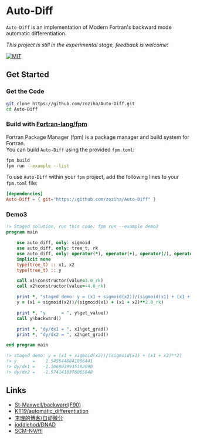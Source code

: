 # Auto-Diff

`Auto-Diff` is an implementation of Modern Fortran's backward mode automatic differentiation.

*This project is still in the experimental stage, feedback is welcome!*

[![MIT](https://img.shields.io/github/license/zoziha/Auto-Diff?color=pink)](LICENSE)

## Get Started

### Get the Code

```sh
git clone https://github.com/zoziha/Auto-Diff.git
cd Auto-Diff
```

### Build with [Fortran-lang/fpm](https://github.com/fortran-lang/fpm)

Fortran Package Manager (fpm) is a package manager and build system for Fortran. <br>
You can build `Auto-Diff` using the provided `fpm.toml`:

```sh
fpm build
fpm run --example --list
```

To use `Auto-Diff` within your `fpm` project, add the following lines to your `fpm.toml` file:

```toml
[dependencies]
Auto-Diff = { git="https://github.com/zoziha/Auto-Diff" }
```

### Demo3

```fortran
!> Staged solution, run this code: fpm run --example demo3
program main

    use auto_diff, only: sigmoid
    use auto_diff, only: tree_t, rk
    use auto_diff, only: operator(*), operator(+), operator(/), operator(**)
    implicit none
    type(tree_t) :: x1, x2
    type(tree_t) :: y

    call x1%constructor(value=3.0_rk)
    call x2%constructor(value=-4.0_rk)

    print *, "staged demo: y = (x1 + sigmoid(x2))/(sigmoid(x1) + (x1 + x2)**2)"
    y = (x1 + sigmoid(x2))/(sigmoid(x1) + (x1 + x2)**2.0_rk)

    print *, "y      = ", y%get_value()
    call y%backward()

    print *, "dy/dx1 = ", x1%get_grad()
    print *, "dy/dx2 = ", x2%get_grad()

end program main

!> staged demo: y = (x1 + sigmoid(x2))/(sigmoid(x1) + (x1 + x2)**2)
!> y      =    1.5456448841066441     
!> dy/dx1 =   -1.1068039935182090
!> dy/dx2 =   -1.5741410376065648
```

## Links

- [St-Maxwell/backward(F90)](https://gist.github.com/St-Maxwell/0a936b03ecf99e284a05d10dd994516e)
- [KT19/automatic_differentiation](https://github.com/KT19/automatic_differentiation)
- [李理的博客/自动微分](http://fancyerii.github.io/books/autodiff/)
- [joddlehod/DNAD](https://github.com/joddlehod/dnad)
- [SCM-NV/ftl](https://github.com/SCM-NV/ftl/blob/master/src/ftlList.F90_template)
